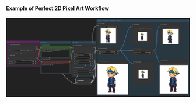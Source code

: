 #### Example of Perfect 2D Pixel Art Workflow

![Workflow Example of Perfect 2D Pixel Art](https://github.com/mikecabral/ComfyUI_Workspaces/blob/master/workflows/2DPixelArt/2DPixelArt.PNG)
